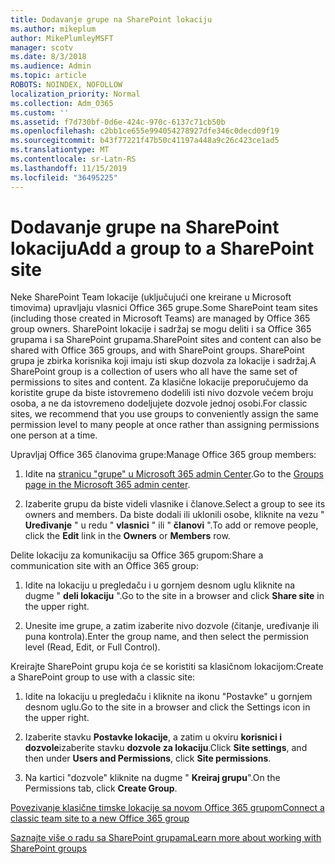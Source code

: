 ```yaml
---
title: Dodavanje grupe na SharePoint lokaciju
ms.author: mikeplum
author: MikePlumleyMSFT
manager: scotv
ms.date: 8/3/2018
ms.audience: Admin
ms.topic: article
ROBOTS: NOINDEX, NOFOLLOW
localization_priority: Normal
ms.collection: Adm_O365
ms.custom: ''
ms.assetid: f7d730bf-0d6e-424c-970c-6137c71cb50b
ms.openlocfilehash: c2bb1ce655e994054278927dfe346c0decd09f19
ms.sourcegitcommit: b43f77221f47b50c41197a448a9c26c423ce1ad5
ms.translationtype: MT
ms.contentlocale: sr-Latn-RS
ms.lasthandoff: 11/15/2019
ms.locfileid: "36495225"
---
```

# <a name="add-a-group-to-a-sharepoint-site"></a><span data-ttu-id="ae741-102">Dodavanje grupe na SharePoint lokaciju</span><span class="sxs-lookup"><span data-stu-id="ae741-102">Add a group to a SharePoint site</span></span>

<span data-ttu-id="ae741-103">Neke SharePoint Team lokacije (uključujući one kreirane u Microsoft timovima) upravljaju vlasnici Office 365 grupe.</span><span class="sxs-lookup"><span data-stu-id="ae741-103">Some SharePoint team sites (including those created in Microsoft Teams) are managed by Office 365 group owners.</span></span> <span data-ttu-id="ae741-104">SharePoint lokacije i sadržaj se mogu deliti i sa Office 365 grupama i sa SharePoint grupama.</span><span class="sxs-lookup"><span data-stu-id="ae741-104">SharePoint sites and content can also be shared with Office 365 groups, and with SharePoint groups.</span></span> <span data-ttu-id="ae741-105">SharePoint grupa je zbirka korisnika koji imaju isti skup dozvola za lokacije i sadržaj.</span><span class="sxs-lookup"><span data-stu-id="ae741-105">A SharePoint group is a collection of users who all have the same set of permissions to sites and content.</span></span> <span data-ttu-id="ae741-106">Za klasične lokacije preporučujemo da koristite grupe da biste istovremeno dodelili isti nivo dozvole većem broju osoba, a ne da istovremeno dodeljujete dozvole jednoj osobi.</span><span class="sxs-lookup"><span data-stu-id="ae741-106">For classic sites, we recommend that you use groups to conveniently assign the same permission level to many people at once rather than assigning permissions one person at a time.</span></span>
  
<span data-ttu-id="ae741-107">Upravljaj Office 365 članovima grupe:</span><span class="sxs-lookup"><span data-stu-id="ae741-107">Manage Office 365 group members:</span></span>
  
1. <span data-ttu-id="ae741-108">Idite na [stranicu "grupe" u Microsoft 365 admin Center](https://portal.office.com/adminportal/home#/groups).</span><span class="sxs-lookup"><span data-stu-id="ae741-108">Go to the [Groups page in the Microsoft 365 admin center](https://portal.office.com/adminportal/home#/groups).</span></span>
    
2. <span data-ttu-id="ae741-109">Izaberite grupu da biste videli vlasnike i članove.</span><span class="sxs-lookup"><span data-stu-id="ae741-109">Select a group to see its owners and members.</span></span> <span data-ttu-id="ae741-110">Da biste dodali ili uklonili osobe, kliknite na vezu " **Uređivanje** " u redu " **vlasnici** " ili " **članovi** ".</span><span class="sxs-lookup"><span data-stu-id="ae741-110">To add or remove people, click the **Edit** link in the **Owners** or **Members** row.</span></span> 
    
<span data-ttu-id="ae741-111">Delite lokaciju za komunikaciju sa Office 365 grupom:</span><span class="sxs-lookup"><span data-stu-id="ae741-111">Share a communication site with an Office 365 group:</span></span>
  
1. <span data-ttu-id="ae741-112">Idite na lokaciju u pregledaču i u gornjem desnom uglu kliknite na dugme " **deli lokaciju** ".</span><span class="sxs-lookup"><span data-stu-id="ae741-112">Go to the site in a browser and click **Share site** in the upper right.</span></span> 
    
2. <span data-ttu-id="ae741-113">Unesite ime grupe, a zatim izaberite nivo dozvole (čitanje, uređivanje ili puna kontrola).</span><span class="sxs-lookup"><span data-stu-id="ae741-113">Enter the group name, and then select the permission level (Read, Edit, or Full Control).</span></span>
    
<span data-ttu-id="ae741-114">Kreirajte SharePoint grupu koja će se koristiti sa klasičnom lokacijom:</span><span class="sxs-lookup"><span data-stu-id="ae741-114">Create a SharePoint group to use with a classic site:</span></span>
  
1. <span data-ttu-id="ae741-115">Idite na lokaciju u pregledaču i kliknite na ikonu "Postavke" u gornjem desnom uglu.</span><span class="sxs-lookup"><span data-stu-id="ae741-115">Go to the site in a browser and click the Settings icon in the upper right.</span></span>
    
2. <span data-ttu-id="ae741-116">Izaberite stavku **Postavke lokacije**, a zatim u okviru **korisnici i dozvole**izaberite stavku **dozvole za lokaciju**.</span><span class="sxs-lookup"><span data-stu-id="ae741-116">Click **Site settings**, and then under **Users and Permissions**, click **Site permissions**.</span></span>
    
3. <span data-ttu-id="ae741-117">Na kartici "dozvole" kliknite na dugme " **Kreiraj grupu**".</span><span class="sxs-lookup"><span data-stu-id="ae741-117">On the Permissions tab, click **Create Group**.</span></span>
    
[<span data-ttu-id="ae741-118">Povezivanje klasične timske lokacije sa novom Office 365 grupom</span><span class="sxs-lookup"><span data-stu-id="ae741-118">Connect a classic team site to a new Office 365 group</span></span>](https://go.microsoft.com/fwlink/?linkid=2008654)
  
[<span data-ttu-id="ae741-119">Saznajte više o radu sa SharePoint grupama</span><span class="sxs-lookup"><span data-stu-id="ae741-119">Learn more about working with SharePoint groups</span></span>](https://go.microsoft.com/fwlink/?linkid=874658)
  

